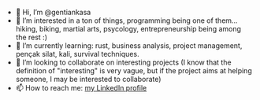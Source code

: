 - 👋 Hi, I’m @gentiankasa
- 👀 I’m interested in a ton of things, programming being one of them... hiking, biking, martial arts, psycology, entrepreneurship being among the rest :)
- 🌱 I’m currently learning: rust, business analysis, project management, pençak silat, kali, survival techniques.
- 💞️ I’m looking to collaborate on interesting projects (I know that the definition of "interesting" is very vague, but if the project aims at helping someone, I may be interested to collaborate)
- 📫 How to reach me: [my LinkedIn profile](https://www.linkedin.com/in/gentiankasa/)

<!---
gentiankasa/gentiankasa is a ✨ special ✨ repository because its `README.md` (this file) appears on your GitHub profile.
You can click the Preview link to take a look at your changes.
--->

